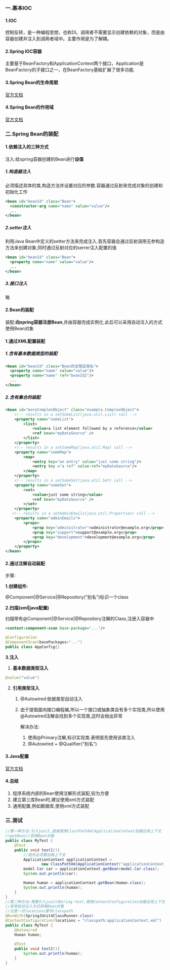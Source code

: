 ### 一.基本IOC

#### 1.IOC

控制反转，是一种编程思想，也称DI。调用者不需要显示创建依赖的对象，而是由容器创建并注入到调用者域中。主要作用是为了解耦。

#### 2.Spring IOC容器

主要基于BeanFactory和ApplicationContext两个接口，Application是BeanFactory的子接口之一，在BeanFactory基础扩展了很多功能.

#### 3.Spring Bean的生命周期

[官方文档](https://docs.spring.io/spring-framework/docs/current/spring-framework-reference/core.html#beans-factory-nature)

#### 4.Spring Bean的作用域

[官方文档](https://docs.spring.io/spring-framework/docs/current/spring-framework-reference/core.html#beans-factory-scopes)

### 二.Spring Bean的装配

#### 1.依赖注入的三种方式

注入:给spring容器创建的Bean进行**设值**

##### 1.构造器注入

必须描述具体的类,构造方法并设置对应的参数.容器通过反射来完成对象的创建和初始化工作

```xml
<bean id="beanId" class="Bean">
  <constructor-arg name="name" value="value"/>
  ...
</bean>
```

##### 2.setter注入

利用Java Bean中定义的setter方法来完成注入.首先容器会通过反射调用无参构造方法来创建对象,同时通过反射对应的serrer注入配置的值

```xml
<bean id="beanId" class="Bean">
  <property name="name" value="value"/>
  ...
</bean>
```

##### 3.接口注入

略

#### 2.Bean的装配

装配:**向spring容器注册Bean**,并由容器完成实例化.此后可以采用自动注入的方式使用Bean对象

#### 1.通过XML配置装配

##### 1.含有基本数据类型的装配

```xml
<bean id="beanId" class="Bean的全限定类名">
  <property name="name" value="value"/>
  <property name="name" ref="beanId2"/>
  ...
</bean>
```

##### 2.含有集合的装配

```xml
<bean id="moreComplexObject" class="example.ComplexObject">
    <!-- results in a setSomeList(java.util.List) call -->
    <property name="someList">
        <list>
            <value>a list element followed by a reference</value>
            <ref bean="myDataSource" />
        </list>
    </property>
    <!-- results in a setSomeMap(java.util.Map) call -->
    <property name="someMap">
        <map>
            <entry key="an entry" value="just some string"/>
            <entry key ="a ref" value-ref="myDataSource"/>
        </map>
    </property>
    <!-- results in a setSomeSet(java.util.Set) call -->
    <property name="someSet">
        <set>
            <value>just some string</value>
            <ref bean="myDataSource" />
        </set>
    </property>
   <!-- results in a setAdminEmails(java.util.Properties) call -->
    <property name="adminEmails">
        <props>
            <prop key="administrator">administrator@example.org</prop>
            <prop key="support">support@example.org</prop>
            <prop key="development">development@example.org</prop>
        </props>
    </property>
</bean>
```

#### 2.通过注解自动装配

步骤:

**1.创建组件:**

@Component|@Service|@Repository("别名")标识一个class

**2.扫描(xml|java配置)**

扫描带有@Component|@Service|@Repository注解的Class,注册入容器中

```xml
<context:component-scan base-package="..."/>
```

```java
@Configuration
@ComponentScan(basePackages="...")
public class AppConfig{}
```

**3.注入**

1. **基本数据类型注入**

```java
@value("value")
```

2. **引用类型注入**

   1. @Autowired:依据类型自动注入

   2. 由于提倡面向接口编程编,所以一个接口或抽象类会有多个实现类,所以使用@Autowired注解会找到多个实现类,这时会抛出异常

      解决办法:

      1. 使用@Primary注解,标识实现类.表明首先使用该类注入
      2. @Autowired + @Qualifier("别名")

#### 3.Java配置

[官方文档](https://docs.spring.io/spring-framework/docs/current/spring-framework-reference/core.html#beans-annotation-config)

#### 4.总结

1. 程序系统内部的Bean使用注解形式装配,较为方便
2. 建立第三库Bean时,建议使用xml方式装配
3. 通用配置,例如数据库,使用xml方式装配

### 三.测试

```Java
//第一种方法:引入junit,直接使用ClassPathXmlApplicationContext加载应用上下文
//getBean()获取Bean对象
public class MyTest {
    @Test
    public void test1(){
        //首先必须要加载上下文
        ApplicationContext applicationContext =
                new ClassPathXmlApplicationContext("applicationContext.xml");
        model.Car car = applicationContext.getBean(model.Car.class);
        System.out.println(car);

        Human human = applicationContext.getBean(Human.class);
        System.out.println(human);
    }
}
//第二种方法:需要引入junit和sring-test,使用ContextConfiguration加载应用上下文
//采用自动注入方式获取Bean对象
//注意一点locations要写classpath
@RunWith(SpringJUnit4ClassRunner.class)
@ContextConfiguration(locations = "classpath:applicationContext.xml")
public class MyTest {
    @Autowired
    Human human;
   
    @Test
    public void test2(){
        System.out.println(human);
    }
}

```

